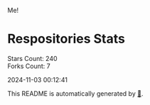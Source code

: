 Me!

# Respositories Stats
Stars Count: 240  
Forks Count: 7

2024-11-03 00:12:41  

This README is automatically generated by [🐰](https://github.com/rnitta/rnitta).
